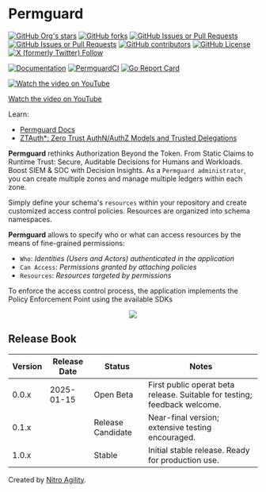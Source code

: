 # Permguard

[![GitHub Org's stars](https://img.shields.io/github/stars/permguard)](https://github.com/permguard/permguard/stargazers)
[![GitHub forks](https://img.shields.io/github/forks/permguard/permguard)](https://github.com/permguard/permguard/network/members)
[![GitHub Issues or Pull Requests](https://img.shields.io/github/issues/permguard/permguard)](https://github.com/permguard/permguard/issues)
[![GitHub Issues or Pull Requests](https://img.shields.io/github/issues-pr/permguard/permguard)](https://github.com/permguard/permguard/pulls)
[![GitHub contributors](https://img.shields.io/github/contributors/permguard/permguard)](https://github.com/permguard/permguard/graphs/contributors)
[![GitHub License](https://img.shields.io/github/license/permguard/permguard)](https://github.com/permguard/permguard?tab=Apache-2.0-1-ov-file#readme)
[![X (formerly Twitter) Follow](https://img.shields.io/twitter/follow/permguard)](https://x.com/intent/follow?original_referer=https%3A%2F%2Fdeveloper.x.com%2F&ref_src=twsrc%5Etfw%7Ctwcamp%5Ebuttonembed%7Ctwterm%5Efollow%7Ctwgr%5ETwitterDev&screen_name=Permguard)

[![Documentation](https://img.shields.io/website?label=Docs&url=https%3A%2F%2Fcommunity.permguard.com%2F)](https://community.permguard.com/)
[![PermguardCI](https://github.com/permguard/permguard/actions/workflows/permguard-ci.yml/badge.svg)](https://github.com/permguard/permguard/actions/workflows/release.yml)
[![Go Report Card](https://goreportcard.com/badge/github.com/permguard/permguard)](https://goreportcard.com/report/github.com/permguard/permguard)

[![Watch the video on YouTube](https://raw.githubusercontent.com/permguard/permguard-assets/refs/heads/main/video/permguard-thumbnail-preview.png)](https://youtu.be/cH_boKCpLQ8?si=i1fWFHT5kxQQJoYN)

[Watch the video on YouTube](https://youtu.be/cH_boKCpLQ8?si=i1fWFHT5kxQQJoYN)

Learn:

- [Permguard Docs](https://community.permguard.com/)
- [ZTAuth*: Zero Trust AuthN/AuthZ Models and Trusted Delegations](https://spec.ztauthstar.com/)

**Permguard** rethinks Authorization Beyond the Token. From Static Claims to Runtime Trust: Secure, Auditable Decisions for Humans and Workloads. Boost SIEM & SOC with Decision Insights.
As a `Permguard administrator`, you can create multiple zones and manage multiple ledgers within each zone.

Simply define your schema's `resources` within your repository and create customized access control policies. Resources are organized into schema namespaces.

**Permguard** allows to specify who or what can access resources by the means of fine-grained permissions:

- `Who`: *Identities (Users and Actors) authenticated in the application*
- `Can Access`: *Permissions granted by attaching policies*
- `Resources`: *Resources targeted by permissions*

To enforce the access control process, the application implements the Policy Enforcement Point using the available SDKs

<p align="center">
  <img src="https://github.com/permguard/permguard/blob/main/assets/permguard.png?raw=true" class="center"/>
</p>

## Release Book

| Version | Release Date | Status            | Notes                                                                      |
|---------|--------------|-------------------|----------------------------------------------------------------------------|
| 0.0.x   | 2025-01-15   | Open Beta         | First public operat beta release. Suitable for testing; feedback welcome.  |
| 0.1.x   |              | Release Candidate | Near-final version; extensive testing encouraged.                          |
| 1.0.x   |              | Stable            | Initial stable release. Ready for production use.                          |

Created by [Nitro Agility](https://www.nitroagility.com/).
